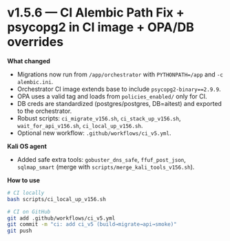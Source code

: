 # v1.5.6 — CI Alembic Path Fix + psycopg2 in CI image + OPA/DB overrides

**What changed**
- Migrations now run from `/app/orchestrator` with `PYTHONPATH=/app` and `-c alembic.ini`.
- Orchestrator CI image extends base to include `psycopg2-binary==2.9.9`.
- OPA uses a valid tag and loads from `policies_enabled/` only for CI.
- DB creds are standardized (postgres/postgres, DB=aitest) and exported to the orchestrator.
- Robust scripts: `ci_migrate_v156.sh`, `ci_stack_up_v156.sh`, `wait_for_api_v156.sh`, `ci_local_up_v156.sh`.
- Optional new workflow: `.github/workflows/ci_v5.yml`.

**Kali OS agent**
- Added safe extra tools: `gobuster_dns_safe`, `ffuf_post_json`, `sqlmap_smart` (merge with `scripts/merge_kali_tools_v156.sh`).

**How to use**
```bash
# CI locally
bash scripts/ci_local_up_v156.sh

# CI on GitHub
git add .github/workflows/ci_v5.yml
git commit -m "ci: add ci_v5 (build→migrate→api→smoke)"
git push
```
